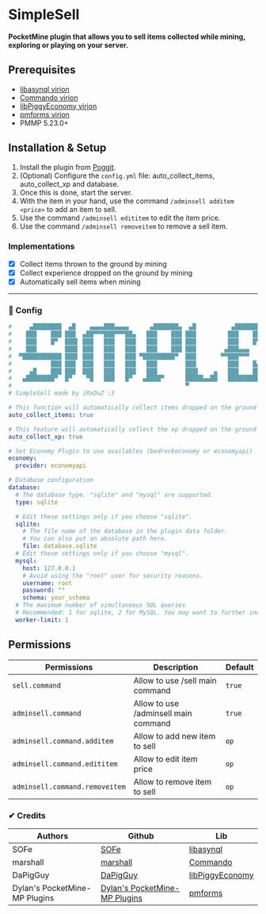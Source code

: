# SimpleSell

**PocketMine plugin that allows you to sell items collected while mining, exploring or playing on your server.**

## Prerequisites

- <a href="https://github.com/poggit/libasynql">libasynql virion</a>
- <a href="https://github.com/CortexPE/Commando">Commando virion</a>
- <a href="https://github.com/DaPigGuy/libPiggyEconomy">libPiggyEconomy virion</a>
- <a href="https://github.com/dktapps-pm-pl/pmforms">pmforms virion</a>
- PMMP 5.23.0+

## Installation & Setup

1. Install the plugin from [Poggit](https://poggit.pmmp.io/ci/RxDuZ/SimpleSell/~).
2. (Optional) Configure the `config.yml` file: auto_collect_items, auto_collect_xp and database.
3. Once this is done, start the server.
4. With the item in your hand, use the command `/adminsell additem <price>` to add an item to sell.
5. Use the command `/adminsell edititem` to edit the item price.
6. Use the command `/adminsell removeitem` to remove a sell item.

### Implementations

- [x] Collect items thrown to the ground by mining
- [x] Collect experience dropped on the ground by mining
- [x] Automatically sell items when mining

---

### 💾 Config

```yml
#     ▄████████  ▄█    ▄▄▄▄███▄▄▄▄      ▄███████▄  ▄█          ▄████████    ▄████████    ▄████████  ▄█        ▄█
#    ███    ███ ███  ▄██▀▀▀███▀▀▀██▄   ███    ███ ███         ███    ███   ███    ███   ███    ███ ███       ███
#    ███    █▀  ███▌ ███   ███   ███   ███    ███ ███         ███    █▀    ███    █▀    ███    █▀  ███       ███
#    ███        ███▌ ███   ███   ███   ███    ███ ███        ▄███▄▄▄       ███         ▄███▄▄▄     ███       ███
#  ▀███████████ ███▌ ███   ███   ███ ▀█████████▀  ███       ▀▀███▀▀▀     ▀███████████ ▀▀███▀▀▀     ███       ███
#           ███ ███  ███   ███   ███   ███        ███         ███    █▄           ███   ███    █▄  ███       ███
#     ▄█    ███ ███  ███   ███   ███   ███        ███▌    ▄   ███    ███    ▄█    ███   ███    ███ ███▌    ▄ ███▌    ▄
#   ▄████████▀  █▀    ▀█   ███   █▀   ▄████▀      █████▄▄██   ██████████  ▄████████▀    ██████████ █████▄▄██ █████▄▄██
#                                                 ▀                                                ▀         ▀
# SimpleSell made by iRxDuZ :3

# This function will automatically collect items dropped on the ground after breaking a block for the player.
auto_collect_items: true

# This feature will automatically collect the xp dropped on the ground after breaking a block to the player.
auto_collect_xp: true

# Set Economy Plugin to use availables (bedrockeconomy or economyapi)
economy:
  provider: economyapi

# Database configuration
database:
  # The database type. "sqlite" and "mysql" are supported.
  type: sqlite

  # Edit these settings only if you choose "sqlite".
  sqlite:
    # The file name of the database in the plugin data folder.
    # You can also put an absolute path here.
    file: database.sqlite
  # Edit these settings only if you choose "mysql".
  mysql:
    host: 127.0.0.1
    # Avoid using the "root" user for security reasons.
    username: root
    password: ""
    schema: your_schema
  # The maximum number of simultaneous SQL queries
  # Recommended: 1 for sqlite, 2 for MySQL. You may want to further increase this value if your MySQL connection is very slow.
  worker-limit: 1
```

## Permissions

| Permissions                    | Description                          | Default |
| ------------------------------ | ------------------------------------ | ------- |
| `sell.command`                 | Allow to use /sell main command      | `true`  |
| `adminsell.command`            | Allow to use /adminsell main command | `true`  |
| `adminsell.command.additem`    | Allow to add new item to sell        | `op`    |
| `adminsell.command.edititem`   | Allow to edit item price             | `op`    |
| `adminsell.command.removeitem` | Allow to remove item to sell         | `op`    |

### ✔ Credits

| Authors                       | Github                                                            | Lib                                                            |
| ----------------------------- | ----------------------------------------------------------------- | -------------------------------------------------------------- |
| SOFe                          | [SOFe](https://github.com/SOF3)                                   | [libasynql](https://github.com/poggit/libasynql)               |
| marshall                      | [marshall](https://github.com/CortexPE)                           | [Commando](https://github.com/CortexPE/Commando)               |
| DaPigGuy                      | [DaPigGuy](https://github.com/DaPigGuy)                           | [libPiggyEconomy](https://github.com/DaPigGuy/libPiggyEconomy) |
| Dylan's PocketMine-MP Plugins | [Dylan's PocketMine-MP Plugins](https://github.com/dktapps-pm-pl) | [pmforms](https://github.com/dktapps-pm-pl/pmforms)            |

